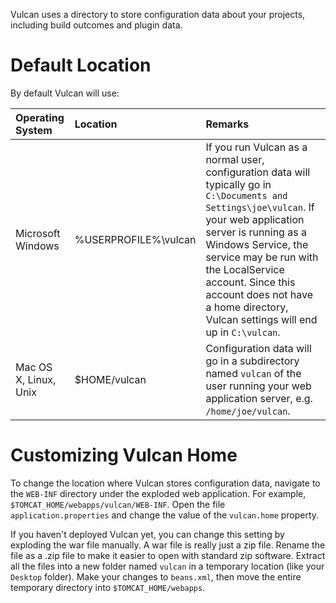 Vulcan uses a directory to store configuration data about your projects, including build outcomes and plugin data.

# Default Location #

By default Vulcan will use:

| **Operating System** | **Location** | **Remarks** |
|:---------------------|:-------------|:------------|
| Microsoft Windows    | %USERPROFILE%\vulcan | If you run Vulcan as a normal user, configuration data will typically go in `C:\Documents and Settings\joe\vulcan`.  If your web application server is running as a Windows Service, the service may be run with the LocalService account.  Since this account does not have a home directory, Vulcan settings will end up in `C:\vulcan`. |
| Mac OS X, Linux, Unix | $HOME/vulcan | Configuration data will go in a subdirectory named `vulcan` of the user running your web application server, e.g. `/home/joe/vulcan`. |


# Customizing Vulcan Home #

To change the location where Vulcan stores configuration data, navigate to the `WEB-INF` directory under the exploded web application.  For example, `$TOMCAT_HOME/webapps/vulcan/WEB-INF`.  Open the file `application.properties` and change the value of the `vulcan.home` property.

If you haven't deployed Vulcan yet, you can change this setting by exploding the war file manually.  A war file is really just a zip file.  Rename the file as a .zip file to make it easier to open with standard zip software.  Extract all the files into a new folder named `vulcan` in a temporary location (like your `Desktop` folder).  Make your changes to `beans.xml`, then move the entire temporary directory into `$TOMCAT_HOME/webapps`.